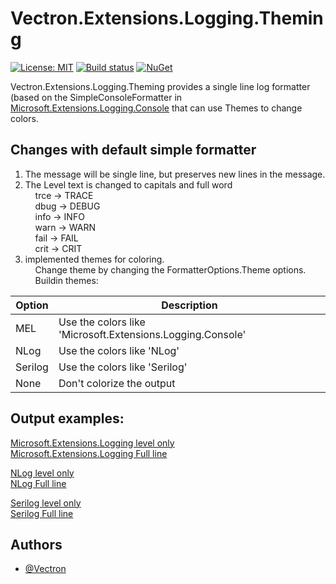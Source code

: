 # Vectron.Extensions.Logging.Theming
[![License: MIT](https://img.shields.io/badge/License-MIT-green.svg)](LICENSE.txt)
[![Build status](https://github.com/Vectron/Vectron.Extensions.Logging.Theming/actions/workflows/BuildTestDeploy.yml/badge.svg)](https://github.com/Vectron/Vectron.Extensions.Logging.Theming/actions)
[![NuGet](https://img.shields.io/nuget/v/Vectron.Extensions.Logging.Theming.svg)](https://www.nuget.org/packages/Vectron.Extensions.Logging.Theming)

Vectron.Extensions.Logging.Theming provides a single line log formatter (based on the SimpleConsoleFormatter in [Microsoft.Extensions.Logging.Console](https://github.com/dotnet/runtime/tree/main/src/libraries/Microsoft.Extensions.Logging.Console/src) that can use Themes to change colors.

## Changes with default simple formatter
1. The message will be single line, but preserves new lines in the message.
2. The Level text is changed to capitals and full word  
    trce -> TRACE  
    dbug -> DEBUG  
    info -> INFO  
    warn -> WARN  
    fail -> FAIL  
    crit -> CRIT  
3. implemented themes for coloring.  
    Change theme by changing the FormatterOptions.Theme options.  
    Buildin themes:

| Option | Description |
| --- | --- |
| MEL | Use the colors like 'Microsoft.Extensions.Logging.Console' |
| NLog | Use the colors like 'NLog' |
| Serilog | Use the colors like 'Serilog' |
| None | Don't colorize the output |

## Output examples:  
[Microsoft.Extensions.Logging level only](assets/MelLevelOnly.png)  
[Microsoft.Extensions.Logging Full line](assets/MelFullLine.png)  

[NLog level only](assets/NLogLevelOnly.png)  
[NLog Full line](assets/NLogFullLine.png)  

[Serilog level only](assets/SerilogLevelOnly.png)  
[Serilog Full line](assets/SerilogFullLine.png)  

## Authors
- [@Vectron](https://www.github.com/Vectron)
